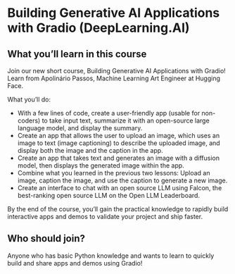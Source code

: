 # Building Generative AI Applications with Gradio (DeepLearning.AI)

## What you’ll learn in this course

Join our new short course, Building Generative AI Applications with Gradio! Learn from Apolinário Passos, Machine Learning Art Engineer at Hugging Face.

What you’ll do:
* With a few lines of code, create a user-friendly app (usable for non-coders)  to take input text, summarize it with an open-source large language model, and display the summary.
* Create an app that allows the user to upload an image, which uses an image to text (image captioning) to describe the uploaded image, and display both the image and the caption in the app.
* Create an app that takes text and generates an image with a diffusion model, then displays the generated image within the app.
* Combine what you learned in the previous two lessons: Upload an image, caption the image, and use the caption to generate a new image.
* Create an interface to chat with an open source LLM using Falcon, the best-ranking open source LLM on the Open LLM Leaderboard.

By the end of the course, you’ll gain the practical knowledge to rapidly build interactive apps and demos to validate your project and ship faster.

## Who should join?

Anyone who has basic Python knowledge and wants to learn to quickly build and share apps and demos using Gradio!
